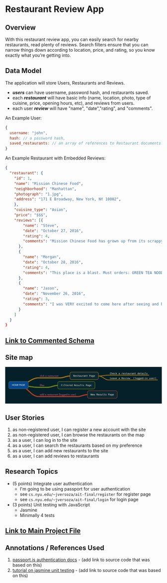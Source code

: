 

# Restaurant Review App 

## Overview

With this restaurant review app, you can easily search for nearby restaurants, read plenty of reviews. Search filters ensure that you can narrow things down according to location, price, and rating, so you know exactly what you’re getting into. 


## Data Model

The application will store Users, Restaurants and Reviews.

* ***users*** can have username, password hash, and restaurants saved.
* each ***restaurant*** will have basic info (name, location, photo, type of cuisine, price, opening hours, etc), and reviews from users.
* each user ***review*** will have "name", "date","rating", and "comments".


An Example User:

```javascript
{
  username: "john",
  hash: // a password hash,
  saved_restaurants: // an array of references to Restaurant documents
}
```

An Example Restaurant with Embedded Reviews:

```JSON
{
  "restaurant": {
    "id": 1,
    "name": "Mission Chinese Food",
    "neighborhood": "Manhattan",
    "photograph": "1.jpg",
    "address": "171 E Broadway, New York, NY 10002",
    },
    "cuisine_type": "Asian",
    "price": "$$$",
    "reviews": [{
        "name": "Steve",
        "date": "October 27, 2016",
        "rating": 4,
        "comments": "Mission Chinese Food has grown up from its scrappy Orchard Street days into a big, two story restaurant equipped with a pizza oven, a prime rib cart, and a much broader menu. Yes, it still has all the hits — the kung pao pastrami, the thrice cooked bacon —but chef/proprietor Danny Bowien and executive chef Angela Dimayuga have also added a raw bar, two generous family-style set menus, and showstoppers like duck baked in clay. And you can still get a lot of food without breaking the bank."
      },
      {
        "name": "Morgan",
        "date": "October 28, 2016",
        "rating": 4,
        "comments": "This place is a blast. Must orders: GREEN TEA NOODS, sounds gross (to me at least) but these were incredible!, Kung pao pastrami (but you already knew that), beef tartare was a fun appetizer that we decided to try, the spicy ma po tofu SUPER spicy but delicous, egg rolls and scallion pancake i could have passed on... I wish we would have gone with a larger group, so much more I would have liked to try!"
      },
      {
        "name": "Jason",
        "date": "November 26, 2016",
        "rating": 3,
        "comments": "I was VERY excited to come here after seeing and hearing so many good things about this place. Having read much, I knew going into it that it was not going to be authentic Chinese. The place was edgy, had a punk rock throwback attitude, and generally delivered the desired atmosphere. Things went downhill from there though. The food was okay at best and the best qualities were easily overshadowed by what I believe to be poor decisions by the kitchen staff."
      }
    ]
  }
}
```


## [Link to Commented Schema](db.js) 


## Site map

![a site map](documentation/siteMap.png)

## User Stories 


1. as non-registered user, I can register a new account with the site
2. as non-registered user, I can browse the restaurants on the map
3. as a user, I can log in to the site
4. as a user, I can search the restaurants based on my preference
5. as a user, I can add new restaurants to the site
6. as a user, I can add reviews to restaurants


## Research Topics

* (5 points) Integrate user authentication
    * I'm going to be using passport for user authentication
    * see <code>cs.nyu.edu/~jversoza/ait-final/register</code> for register page
    * see <code>cs.nyu.edu/~jversoza/ait-final/login</code> for login page
* (3 points) Unit testing with JavaScript
    * Jasmine
    * Minimally 4 tests



## [Link to Main Project File](app.js) 


## Annotations / References Used


1. [passport.js authentication docs](http://passportjs.org/docs) - (add link to source code that was based on this)
2. [tutorial on jasmine unit testing](https://jasmine.github.io/) - (add link to source code that was based on this)

